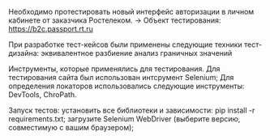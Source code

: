 Необходимо протестировать новый интерфейс авторизации в личном кабинете от заказчика Ростелеком.
→ Объект тестирования: https://b2c.passport.rt.ru

При разработке тест-кейсов были применены следующие техники тест-дизайна:
эквивалентное разбиение
анализ граничных значений

Инструменты, которые применялись для тестирования.
Для тестирования сайта был использован интсрумент Selenium;
Для определения локаторов использовались следующие инструменты: DevTools, ChroPath.

Запуск тестов:
установить все библиотеки и зависимости: pip install -r requirements.txt;
загрузите Selenium WebDriver (выберите версию, совместимую с вашим браузером);
